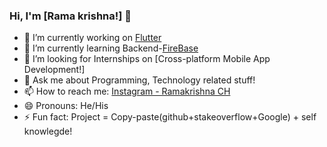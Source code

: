 ### Hi, I'm [Rama krishna!] 👋

- 🔭 I’m currently working on [Flutter](https://flutter.dev/)
- 🌱 I’m currently learning Backend-[FireBase](https://firebase.google.com/)
- 🤔 I’m looking for Internships on [Cross-platform Mobile App Development!]
- 💬 Ask me about Programming, Technology related stuff!
- 📫 How to reach me: [Instagram - Ramakrishna CH](https://www.instagram.com/ram_krizz_roczzz/)
- 😄 Pronouns: He/His
- ⚡ Fun fact: Project = Copy-paste(github+stakeoverflow+Google) + self knowlegde!

